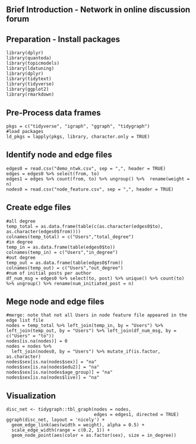 Brief Introduction - Network in online discussion forum
----------------


Preparation - Install packages
----------------
<pre class="r"><code>library(dplyr)
library(quanteda)
library(topicmodels)
library(ldatuning)
library(dplyr)
library(tidytext)
library(tidyverse)
library(ggplot2)
library(rmarkdown)</code></pre>

Pre-Process data frames
----------------
<pre class="r"><code>pkgs = c("tidyverse", "igraph", "ggraph", "tidygraph")
#load packages
ld_pkgs = lapply(pkgs, library, character.only = TRUE)</code></pre>

Identify node and edge files
----------------
<pre class="r"><code>edges0 = read.csv("demo_ntwk.csv", sep = ",", header = TRUE)
edges = edges0 %>% select(from, to)
edges1 = edges %>% count(from, to) %>% ungroup() %>%  rename(weight = n) 
nodes0 = read.csv("node_feature.csv", sep = ",", header = TRUE)</code></pre>

Create edge files
----------------
<pre class="r"><code>#all degree
temp_total = as.data.frame(table(c(as.character(edges0$to), as.character(edges0$from))))
colnames(temp_total) = c("Users","total_degree")
#in degree
temp_in = as.data.frame(table(edges0$to))
colnames(temp_in) = c("Users","in_degree")
#out degree
temp_out = as.data.frame(table(edges0$from))
colnames(temp_out) = c("Users","out_degree")
#num of initial posts per author
df_num_msg = edges0 %>% select(to, post) %>% unique() %>% count(to) %>% ungroup() %>% rename(num_initiated_post = n)</code></pre>

Mege node and edge files
----------------
<pre class="r"><code>#merge: note that not all Users in node feature file appeared in the edge list file
nodes = temp_total %>% left_join(temp_in, by = "Users") %>% left_join(temp_out, by = "Users") %>% left_join(df_num_msg, by = c("Users" = "to"))
nodes[is.na(nodes)] = 0
nodes = nodes %>%
  left_join(nodes0, by = "Users") %>% mutate_if(is.factor, as.character)
nodes$sex[is.na(nodes$sex)] = "na"
nodes$sex[is.na(nodes$edu2)] = "na"
nodes$sex[is.na(nodes$age_group)] = "na"
nodes$sex[is.na(nodes$live)] = "na"</code></pre>

Visualization
----------------
<pre class="r"><code>disc_net <- tidygraph::tbl_graph(nodes = nodes, 
                                 edges = edges1, directed = TRUE)
ggraph(disc_net, layout = 'nicely') + 
  geom_edge_link(aes(width = weight), alpha = 0.5) + 
  scale_edge_width(range = c(0.2, 1)) +
  geom_node_point(aes(color = as.factor(sex), size = in_degree))</code></pre>

